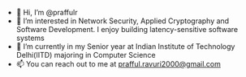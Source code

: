 - 👋 Hi, I’m @praffulr
- 👀 I’m interested in Network Security, Applied Cryptography and Software Development. I enjoy building latency-sensitive software systems
- 🌱 I’m currently in my Senior year at Indian Institute of Technology Delhi(IITD) majoring in Computer Science
- 📫 You can reach out to me at prafful.ravuri2000@gmail.com

<!---
praffulr/praffulr is a ✨ special ✨ repository because its `README.md` (this file) appears on your GitHub profile.
You can click the Preview link to take a look at your changes.
- 💞️ I’m looking to collaborate on ...

--->

